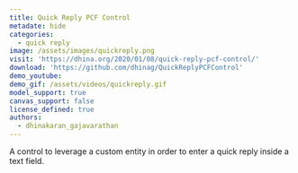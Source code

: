 ```yaml
---
title: Quick Reply PCF Control
metadate: hide
categories:
  - quick reply
image: /assets/images/quickreply.png
visit: 'https://dhina.org/2020/01/08/quick-reply-pcf-control/'
download: 'https://github.com/dhinag/QuickReplyPCFControl'
demo_youtube:
demo_gif: /assets/videos/quickreply.gif
model_support: true
canvas_support: false
license_defined: true
authors:
  - dhinakaran_gajavarathan
---
```

A control to leverage a custom entity in order to enter a quick reply inside a text field.
